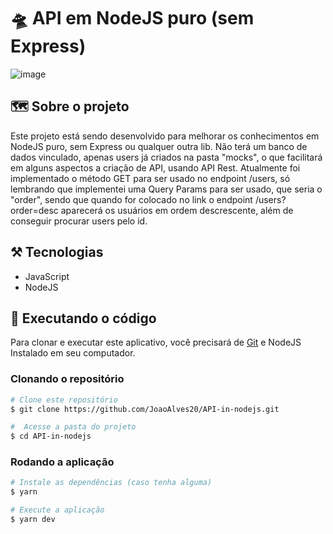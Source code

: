 # 🛸 API em NodeJS puro (sem Express)

![image](https://miro.medium.com/v2/resize:fit:828/format:webp/1*_6Zxe5-EGDkbLlrqIeTsIA.png)

## 🗺️ Sobre o projeto

Este projeto está sendo desenvolvido para melhorar os conhecimentos em NodeJS puro, sem Express ou qualquer outra lib. Não terá um banco de dados vinculado, apenas users já criados na pasta "mocks", o que facilitará em alguns aspectos a criação de API, usando API Rest. Atualmente foi implementado o método GET para ser usado no endpoint /users, só lembrando que implementei uma Query Params para ser usado, que seria o "order", sendo que quando for colocado no link o endpoint /users?order=desc aparecerá os usuários em ordem descrescente, além de conseguir procurar users pelo id.

## ⚒️ Tecnologias

- JavaScript
- NodeJS

## 🚀 Executando o código

Para clonar e executar este aplicativo, você precisará de [Git](https://git-scm.com) e NodeJS Instalado em seu computador.

### Clonando o repositório

```bash
# Clone este repositório
$ git clone https://github.com/JoaoAlves20/API-in-nodejs.git

#  Acesse a pasta do projeto
$ cd API-in-nodejs
```

### Rodando a aplicação
```bash
# Instale as dependências (caso tenha alguma)
$ yarn

# Execute a aplicação
$ yarn dev
```
